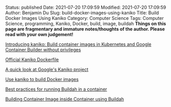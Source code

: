 Status: published
Date: 2021-07-20 17:09:59
Modified: 2021-07-20 17:09:59
Author: Benjamin Du
Slug: build-docker-images-using-kaniko
Title: Build Docker Images Using Kaniko
Category: Computer Science
Tags: Computer Science, programming, Kaniko, Docker, build, image, buildah
**Things on this page are fragmentary and immature notes/thoughts of the author. Please read with your own judgement!**


[Introducing kaniko: Build container images in Kubernetes and Google Container Builder without privileges](https://cloud.google.com/blog/products/containers-kubernetes/introducing-kaniko-build-container-images-in-kubernetes-and-google-container-builder-even-without-root-access)

[Official Kaniko Dockerfile](https://github.com/GoogleContainerTools/kaniko/blob/master/deploy/Dockerfile)

[A quick look at Google's Kaniko project](https://blog.alexellis.io/quick-look-at-google-kaniko/)

[Use kaniko to build Docker images](https://docs.gitlab.com/ee/ci/docker/using_kaniko.html)

[Best practices for running Buildah in a container](https://developers.redhat.com/blog/2019/08/14/best-practices-for-running-buildah-in-a-container)

[Building Container Image inside Container using Buildah](https://insujang.github.io/2020-11-09/building-container-image-inside-container-using-buildah/)
